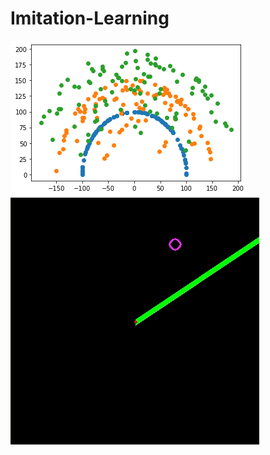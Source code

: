 # Imitation-Learning
 
![Inverse Kinematics being predicted](images/sample.png)
![Inverse Kinematics being predicted](images/three_link_arm.gif)
